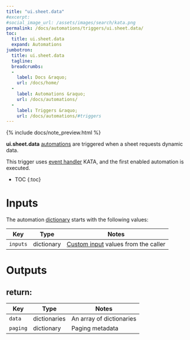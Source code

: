 ```yaml
---
title: "ui.sheet.data"
#excerpt: 
#social_image_url: /assets/images/search/kata.png
permalink: /docs/automations/triggers/ui.sheet.data/
toc:
  title: ui.sheet.data
  expand: Automations
jumbotron:
  title: ui.sheet.data
  tagline: 
  breadcrumbs:
  -
    label: Docs &raquo;
    url: /docs/home/
  -
    label: Automations &raquo;
    url: /docs/automations/
  -
    label: Triggers &raquo;
    url: /docs/automations/#triggers
---
```


{% include docs/note_preview.html %}

**ui.sheet.data** [automations](/docs/automations/) are triggered when a sheet requests dynamic data.

This trigger uses [event handler](/docs/automations/#event-handlers) KATA, and the first enabled automation is executed.

* TOC
{:toc}

# Inputs

The automation [dictionary](/docs/automations/#dictionaries) starts with the following values:

| Key | Type | Notes
|-|-|-
| `inputs` | dictionary | [Custom input](/docs/automations/#inputs) values from the caller

# Outputs

## return:

| Key | Type | Notes
|-|-|-
| `data` | dictionaries | An array of dictionaries
| `paging` | dictionary | Paging metadata
